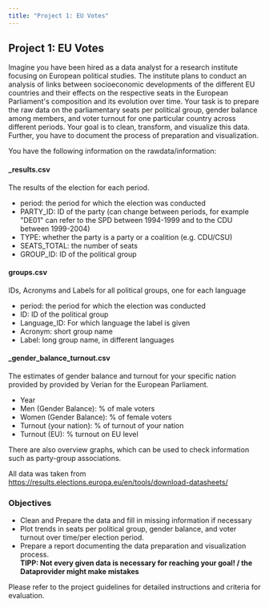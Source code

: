 ```yaml
---
title: "Project 1: EU Votes"
---
```


## Project 1: EU Votes

Imagine you have been hired as a data analyst for a research institute focusing on European political studies. The institute plans to conduct an analysis of links between socioeconomic developments of the different EU countries and their effects on the respective seats in the European Parliament's composition and its evolution over time. 
Your task is to prepare the raw data on the parliamentary seats per political group, gender balance among members, and voter turnout for one particular country across different periods. Your goal is to clean, transform, and visualize this data. Further, you have to document the process of preparation and visualization.

You have the following information on the rawdata/information:
#### _results.csv
The results of the election for each period.
- period:   the period for which the election was conducted
- PARTY_ID: ID of the party (can change between periods, for example "DE01" can refer to the SPD between 1994-1999 and to the CDU between 1999-2004)
- TYPE: whether the party is a party or a coalition (e.g. CDU/CSU)
- SEATS_TOTAL: the number of seats
- GROUP_ID: ID of the political group
#### groups.csv
IDs, Acronyms and Labels for all political groups, one for each language
- period:   the period for which the election was conducted
- ID: ID of the political group
- Language_ID: For which language the label is given
- Acronym: short group name
- Label: long group name, in different languages

#### _gender_balance_turnout.csv
The estimates of gender balance and turnout for your specific nation provided by provided by Verian for the European Parliament.
- Year
- Men (Gender Balance): % of male voters
- Women (Gender Balance): % of female voters
- Turnout (your nation): % of turnout of your nation
- Turnout (EU): % turnout on EU level

There are also overview graphs, which can be used to check information such as party-group associations.

All data was taken from https://results.elections.europa.eu/en/tools/download-datasheets/

### Objectives

- Clean and Prepare the data  and fill in missing information if necessary
- Plot trends in seats per political group, gender balance, and voter turnout over time/per election period.  
- Prepare a report documenting the data preparation and visualization process.  
**TIPP: Not every given data is necessary for reaching your goal! / the Dataprovider might make mistakes**

Please refer to the project guidelines for detailed instructions and criteria for evaluation.
